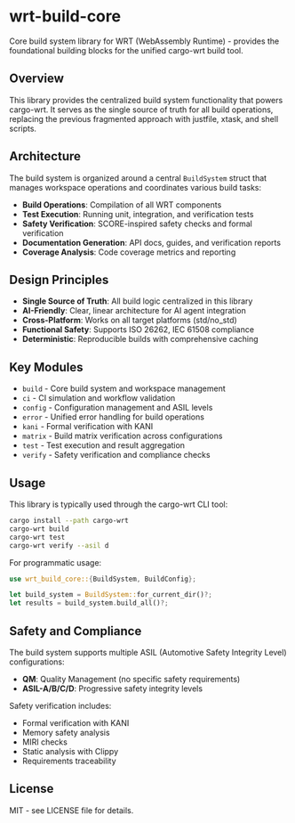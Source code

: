 # wrt-build-core

Core build system library for WRT (WebAssembly Runtime) - provides the foundational building blocks for the unified cargo-wrt build tool.

## Overview

This library provides the centralized build system functionality that powers cargo-wrt. It serves as the single source of truth for all build operations, replacing the previous fragmented approach with justfile, xtask, and shell scripts.

## Architecture

The build system is organized around a central `BuildSystem` struct that manages workspace operations and coordinates various build tasks:

- **Build Operations**: Compilation of all WRT components
- **Test Execution**: Running unit, integration, and verification tests  
- **Safety Verification**: SCORE-inspired safety checks and formal verification
- **Documentation Generation**: API docs, guides, and verification reports
- **Coverage Analysis**: Code coverage metrics and reporting

## Design Principles

- **Single Source of Truth**: All build logic centralized in this library
- **AI-Friendly**: Clear, linear architecture for AI agent integration
- **Cross-Platform**: Works on all target platforms (std/no_std)
- **Functional Safety**: Supports ISO 26262, IEC 61508 compliance
- **Deterministic**: Reproducible builds with comprehensive caching

## Key Modules

- `build` - Core build system and workspace management
- `ci` - CI simulation and workflow validation
- `config` - Configuration management and ASIL levels
- `error` - Unified error handling for build operations
- `kani` - Formal verification with KANI
- `matrix` - Build matrix verification across configurations
- `test` - Test execution and result aggregation
- `verify` - Safety verification and compliance checks

## Usage

This library is typically used through the cargo-wrt CLI tool:

```bash
cargo install --path cargo-wrt
cargo-wrt build
cargo-wrt test
cargo-wrt verify --asil d
```

For programmatic usage:

```rust
use wrt_build_core::{BuildSystem, BuildConfig};

let build_system = BuildSystem::for_current_dir()?;
let results = build_system.build_all()?;
```

## Safety and Compliance

The build system supports multiple ASIL (Automotive Safety Integrity Level) configurations:

- **QM**: Quality Management (no specific safety requirements)
- **ASIL-A/B/C/D**: Progressive safety integrity levels

Safety verification includes:
- Formal verification with KANI
- Memory safety analysis
- MIRI checks
- Static analysis with Clippy
- Requirements traceability

## License

MIT - see LICENSE file for details.